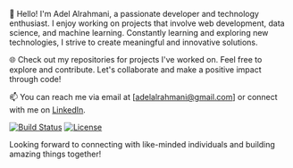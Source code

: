 👋 Hello! I'm Adel Alrahmani, a passionate developer and technology enthusiast. I enjoy working on projects that involve web development, data science, and machine learning. Constantly learning and exploring new technologies, I strive to create meaningful and innovative solutions.

🌐 Check out my repositories for projects I've worked on. Feel free to explore and contribute. Let's collaborate and make a positive impact through code!

📫 You can reach me via email at [adelalrahmani@gmail.com] or connect with me on [LinkedIn](https://www.linkedin.com/in/adel-alrahmani-094b5126).

[![Build Status](https://img.shields.io/github/workflow/status/adelnr/repo-name/CI)](https://github.com/your-adelnr/repo-name/actions)
[![License](https://img.shields.io/github/license/adelnr/repo-name)](https://github.com/adelnr/repo-name/blob/main/LICENSE)





Looking forward to connecting with like-minded individuals and building amazing things together!
